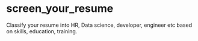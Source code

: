 # screen_your_resume
Classify your resume into HR, Data science, developer, engineer etc based on skills, education, training.
